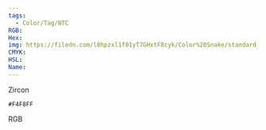 ```yaml
---
tags:
  - Color/Tag/NTC
RGB:
Hex:
img: https://filedn.com/l0hpzxl1f01yT7GHxtF8cyk/Color%20Snake/standard_csv_to_svg/%23/F4F8FF.svg
CMYK:
HSL:
Name:
---
```

Zircon
```palette
#F4F8FF
```
RGB

